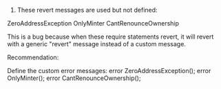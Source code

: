 1. These revert messages are used but not defined:

ZeroAddressException
OnlyMinter
CantRenounceOwnership

This is a bug because when these require statements revert, it will revert with a generic "revert" message instead of a custom message.

Recommendation:

Define the custom error messages:
error ZeroAddressException();
error OnlyMinter(); 
error CantRenounceOwnership();